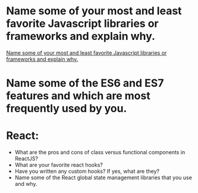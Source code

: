 # Name some of your most and least favorite Javascript libraries or frameworks and explain why.
[Name some of your most and least favorite Javascript libraries or frameworks and explain why.](question1.md)

# Name some of the ES6 and ES7 features and which are most frequently used by you.
# React:
<ul> 
<li> What are the pros and cons of class versus functional components in ReactJS?</li>
<li>What are your favorite react hooks?</li>
<li> Have you written any custom hooks? If yes, what are they?</li>
<li>Name some of the React global state management libraries that you use and why.</li>
</ul>